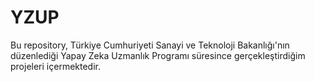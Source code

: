 # YZUP
Bu repository, Türkiye Cumhuriyeti Sanayi ve Teknoloji Bakanlığı'nın düzenlediği Yapay Zeka Uzmanlık Programı süresince gerçekleştirdiğim projeleri içermektedir.
